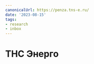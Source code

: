 ```yaml
---
canonicalUrl: https://penza.tns-e.ru/
date: '2023-08-15'
tags:
- research
- inbox
---
```


# ТНС Энерго
